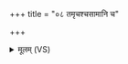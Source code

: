 +++
title = "०८ तमृचश्चसामानि च"

+++
<details><summary>मूलम् (VS)</summary>

तमृच॑श्च॒सामा॑नि च॒ यजूं॑षि च॒ ब्रह्म॑ चानु॒व्य᳡चलन् ॥
</details>